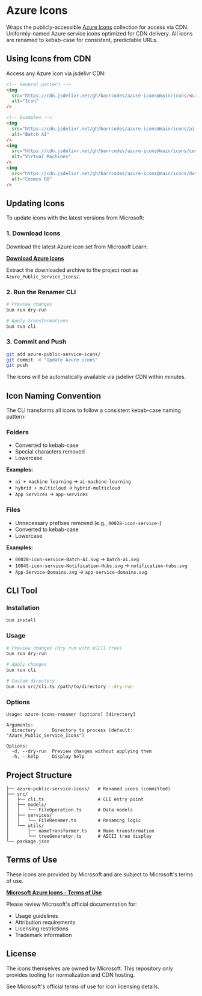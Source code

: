 # Azure Icons

Wraps the publicly-accessible [Azure Icons](https://learn.microsoft.com/en-us/azure/architecture/icons/) collection for access via CDN. Uniformly-named Azure service icons optimized for CDN delivery. All icons are renamed to kebab-case for consistent, predictable URLs.

## Using Icons from CDN

Access any Azure icon via jsdelivr CDN:

```html
<!-- General pattern -->
<img
  src="https://cdn.jsdelivr.net/gh/barrcodes/azure-icons@main/icons/<category>/<icon-name>.svg"
  alt="Icon"
/>

<!-- Examples -->
<img
  src="https://cdn.jsdelivr.net/gh/barrcodes/azure-icons@main/icons/ai-machine-learning/batch-ai.svg"
  alt="Batch AI"
/>
<img
  src="https://cdn.jsdelivr.net/gh/barrcodes/azure-icons@main/icons/compute/virtual-machines.svg"
  alt="Virtual Machines"
/>
<img
  src="https://cdn.jsdelivr.net/gh/barrcodes/azure-icons@main/icons/databases/cosmos-db.svg"
  alt="Cosmos DB"
/>
```

## Updating Icons

To update icons with the latest versions from Microsoft:

### 1. Download Icons

Download the latest Azure icon set from Microsoft Learn:

**[Download Azure Icons](https://learn.microsoft.com/en-us/azure/architecture/icons/)**

Extract the downloaded archive to the project root as `Azure_Public_Service_Icons/`.

### 2. Run the Renamer CLI

```bash
# Preview changes
bun run dry-run

# Apply transformations
bun run cli
```

### 3. Commit and Push

```bash
git add azure-public-service-icons/
git commit -m "Update Azure icons"
git push
```

The icons will be automatically available via jsdelivr CDN within minutes.

## Icon Naming Convention

The CLI transforms all icons to follow a consistent kebab-case naming pattern:

### Folders

- Converted to kebab-case
- Special characters removed
- Lowercase

**Examples:**

- `ai + machine learning` → `ai-machine-learning`
- `hybrid + multicloud` → `hybrid-multicloud`
- `App Services` → `app-services`

### Files

- Unnecessary prefixes removed (e.g., `00028-icon-service-`)
- Converted to kebab-case
- Lowercase

**Examples:**

- `00028-icon-service-Batch-AI.svg` → `batch-ai.svg`
- `10045-icon-service-Notification-Hubs.svg` → `notification-hubs.svg`
- `App-Service-Domains.svg` → `app-service-domains.svg`

## CLI Tool

### Installation

```bash
bun install
```

### Usage

```bash
# Preview changes (dry run with ASCII tree)
bun run dry-run

# Apply changes
bun run cli

# Custom directory
bun run src/cli.ts /path/to/directory --dry-run
```

### Options

```
Usage: azure-icons-renamer [options] [directory]

Arguments:
  directory      Directory to process (default: "Azure_Public_Service_Icons")

Options:
  -d, --dry-run  Preview changes without applying them
  -h, --help     Display help
```

## Project Structure

```
├── azure-public-service-icons/   # Renamed icons (committed)
├── src/
│   ├── cli.ts                    # CLI entry point
│   ├── models/
│   │   └── FileOperation.ts      # Data models
│   ├── services/
│   │   └── FileRenamer.ts        # Renaming logic
│   └── utils/
│       ├── nameTransformer.ts    # Name transformation
│       └── treeGenerator.ts      # ASCII tree display
└── package.json
```

## Terms of Use

These icons are provided by Microsoft and are subject to Microsoft's terms of use.

**[Microsoft Azure Icons - Terms of Use](https://learn.microsoft.com/en-us/azure/architecture/icons/)**

Please review Microsoft's official documentation for:

- Usage guidelines
- Attribution requirements
- Licensing restrictions
- Trademark information

## License

The icons themselves are owned by Microsoft. This repository only provides tooling for normalization and CDN hosting.

See Microsoft's official terms of use for icon licensing details.
